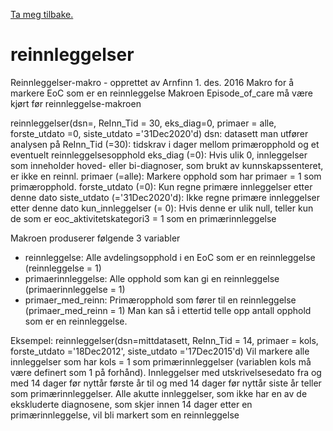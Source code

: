 [Ta meg tilbake.](./)

# reinnleggelser

Reinnleggelser-makro - opprettet av Arnfinn 1. des. 2016 
Makro for å markere EoC som er en reinnleggelse 
Makroen Episode_of_care må være kjørt før reinnleggelse-makroen

reinnleggelser(dsn=, ReInn_Tid = 30, eks_diag=0, primaer = alle, forste_utdato =0, siste_utdato ='31Dec2020'd)
dsn:             datasett man utfører analysen på
ReInn_Tid (=30): tidskrav i dager mellom primæropphold og et eventuelt reinnleggelsesopphold
eks_diag (=0):   Hvis ulik 0, innleggelser som inneholder hoved- eller bi-diagnoser, som brukt av kunnskapssenteret, er ikke en reinnl.
primaer (=alle): Markere opphold som har primaer = 1 som primæropphold.
forste_utdato (=0): Kun regne primære innleggelser etter denne dato
siste_utdato (='31Dec2020'd): Ikke regne primære innleggelser etter denne dato
kun_innleggelser (= 0): Hvis denne er ulik null, teller kun de som er eoc_aktivitetskategori3 = 1 som en primærinnleggelse

Makroen produserer følgende 3 variabler
- reinnleggelse: Alle avdelingsopphold i en EoC som er en reinnleggelse (reinnleggelse = 1)
- primaerinnleggelse: Alle opphold som kan gi en reinnleggelse (primaerinnleggelse = 1)
- primaer_med_reinn: Primæropphold som fører til en reinnleggelse (primaer_med_reinn = 1)
Man kan så i ettertid telle opp antall opphold som er en reinnleggelse.

Eksempel:
reinnleggelser(dsn=mittdatasett, ReInn_Tid = 14, primaer = kols, forste_utdato ='18Dec2012', siste_utdato ='17Dec2015'd)
Vil markere alle innleggelser som har kols = 1 som primærinnleggelser
(variablen kols må være definert som 1 på forhånd). Innleggelser med utskrivelsesedato
fra og med 14 dager før nyttår første år til og med 14 dager før nyttår siste år
teller som primærinnleggelser. Alle akutte innleggelser,
som ikke har en av de ekskluderte diagnosene, som skjer innen 14 dager
etter en primærinnleggelse, vil bli markert som en reinnleggelse
